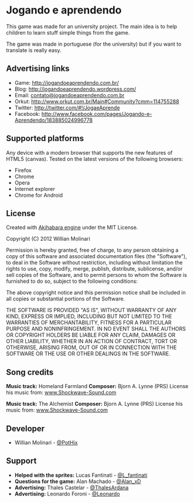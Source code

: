 Jogando e aprendendo
====================

This game was made for an university project.
The main idea is to help children to learn stuff simple things from the game.

The game was made in portuguese (for the university) but if you want to translate is really easy.

Advertising links
-----------------

* Game:     <http://jogandoeaprendendo.com.br/>
* Blog:     <http://jogandoeaprendendo.wordpress.com/>
* Email:    <contato@jogandoeaprendendo.com.br>
* Orkut:    <http://www.orkut.com.br/Main#Community?cmm=114755288>
* Twitter:  <http://twitter.com/#!/JogaeAprende>
* Facebook: <http://www.facebook.com/pages/Jogando-e-Aprendendo/183885024996778>


Supported platforms
-------------------

Any device with a modern browser that supports the new features of HTML5 (canvas).
Tested on the latest versions of the following browsers:

* Firefox
* Chrome
* Opera
* Internet explorer
* Chrome for Android

License
-------

Created with [Akihabara engine](http://github.com/Akihabara/akihabara) under the MIT License.

Copyright (C) 2012 Willian Molinari

Permission is hereby granted, free of charge, to any person obtaining a copy
of this software and associated documentation files (the "Software"), to deal
in the Software without restriction, including without limitation the rights
to use, copy, modify, merge, publish, distribute, sublicense, and/or sell
copies of the Software, and to permit persons to whom the Software is
furnished to do so, subject to the following conditions:

The above copyright notice and this permission notice shall be included in
all copies or substantial portions of the Software.

THE SOFTWARE IS PROVIDED "AS IS", WITHOUT WARRANTY OF ANY KIND, EXPRESS OR
IMPLIED, INCLUDING BUT NOT LIMITED TO THE WARRANTIES OF MERCHANTABILITY,
FITNESS FOR A PARTICULAR PURPOSE AND NONINFRINGEMENT. IN NO EVENT SHALL THE
AUTHORS OR COPYRIGHT HOLDERS BE LIABLE FOR ANY CLAIM, DAMAGES OR OTHER
LIABILITY, WHETHER IN AN ACTION OF CONTRACT, TORT OR OTHERWISE, ARISING FROM,
OUT OF OR IN CONNECTION WITH THE SOFTWARE OR THE USE OR OTHER DEALINGS IN
THE SOFTWARE.


Song credits
------------

**Music track:** Homeland Farmland
**Composer:** Bjorn A. Lynne (PRS)
License his music from: www.Shockwave-Sound.com

**Music track:** The Alchemist
**Composer:** Bjorn A. Lynne (PRS)
License his music from: www.Shockwave-Sound.com


Developer
---------

* Willian Molinari - [@PotHix](http://pothix.com)


Support
-------

* **Helped with the sprites:** Lucas Fantinati - [@L_fantinati](http://twitter.com/L_fantinati)
* **Questions for the game:** Alan Machado - [@Alan_xD](http://twitter.com/Alan_xD)
* **Advertising:** Thales Castelar - [@ThalesArdana](http://twitter.com/ThalesArdana)
* **Advertising:** Leonardo Foroni - [@Leonardo](http://twitter.com/LeonardoForoni)
